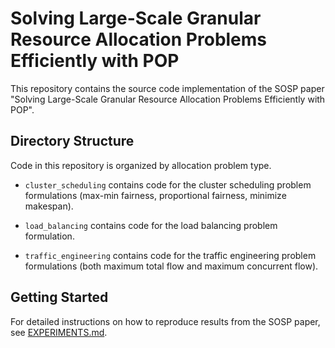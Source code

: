 # Solving Large-Scale Granular Resource Allocation Problems Efficiently with POP

This repository contains the source code implementation of the SOSP paper
"Solving Large-Scale Granular Resource Allocation Problems Efficiently with POP".


## Directory Structure

Code in this repository is organized by allocation problem type.

- `cluster_scheduling` contains code for the cluster scheduling problem
  formulations (max-min fairness, proportional fairness, minimize makespan).

- `load_balancing` contains code for the load balancing problem formulation.

- `traffic_engineering` contains code for the traffic engineering problem
  formulations (both maximum total flow and maximum concurrent flow).


## Getting Started

For detailed instructions on how to reproduce results from the SOSP paper,
see [EXPERIMENTS.md](EXPERIMENTS.md).
